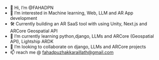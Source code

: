- 👋 Hi, I’m @FAHADPN
- 👀 I’m interested in Machine learning, Web, LLM and AR App development
- 🛠️ Currently building an AR SaaS tool with using Unity, Next.js and ARCore Geospatial API
- 🌱 I’m currently learning python,django, LLMs and ARCore (Geospatial API), Lightship ARDK
- 💞️ I’m looking to collaborate on django, LLMs and ARCore projects
- 📫 reach me @ fahadpuzhakkaraillath@gmail.com

<!---
FAHADPN/FAHADPN is a ✨ special ✨ repository because its `README.md` (this file) appears on your GitHub profile.
You can click the Preview link to take a look at your changes.
--->
